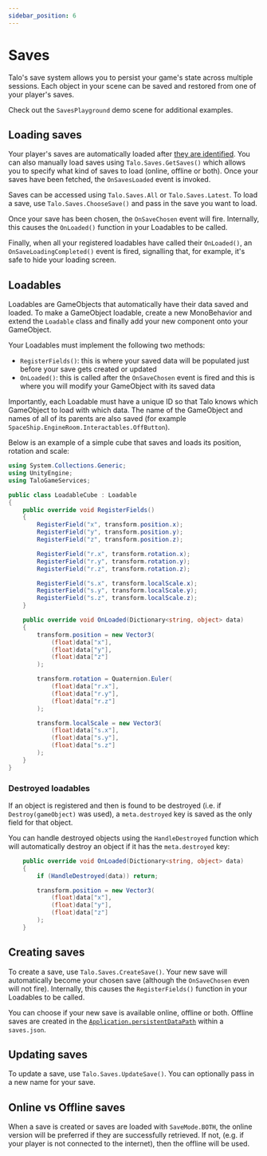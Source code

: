 ```yaml
---
sidebar_position: 6
---
```


# Saves

Talo's save system allows you to persist your game's state across multiple sessions. Each object in your scene can be saved and restored from one of your player's saves.

Check out the `SavesPlayground` demo scene for additional examples.

## Loading saves

Your player's saves are automatically loaded after [they are identified](/docs/unity/identifying). You can also manually load saves using `Talo.Saves.GetSaves()` which allows you to specify what kind of saves to load (online, offline or both). Once your saves have been fetched, the `OnSavesLoaded` event is invoked.

Saves can be accessed using `Talo.Saves.All` or `Talo.Saves.Latest`. To load a save, use `Talo.Saves.ChooseSave()` and pass in the save you want to load.

Once your save has been chosen, the `OnSaveChosen` event will fire. Internally, this causes the `OnLoaded()` function in your Loadables to be called.

Finally, when all your registered loadables have called their `OnLoaded()`, an `OnSaveLoadingCompleted()` event is fired, signalling that, for example, it's safe to hide your loading screen.

## Loadables

Loadables are GameObjects that automatically have their data saved and loaded. To make a GameObject loadable, create a new MonoBehavior and extend the `Loadable` class and finally add your new component onto your GameObject.

Your Loadables must implement the following two methods:
- `RegisterFields()`: this is where your saved data will be populated just before your save gets created or updated
- `OnLoaded()`: this is called after the `OnSaveChosen` event is fired and this is where you will modify your GameObject with its saved data

Importantly, each Loadable must have a unique ID so that Talo knows which GameObject to load with which data. The name of the GameObject and names of all of its parents are also saved (for example `SpaceShip.EngineRoom.Interactables.OffButton`).

Below is an example of a simple cube that saves and loads its position, rotation and scale:

```c# title="LoadableCube.cs"
using System.Collections.Generic;
using UnityEngine;
using TaloGameServices;

public class LoadableCube : Loadable
{
    public override void RegisterFields()
    {
        RegisterField("x", transform.position.x);
        RegisterField("y", transform.position.y);
        RegisterField("z", transform.position.z);

        RegisterField("r.x", transform.rotation.x);
        RegisterField("r.y", transform.rotation.y);
        RegisterField("r.z", transform.rotation.z);

        RegisterField("s.x", transform.localScale.x);
        RegisterField("s.y", transform.localScale.y);
        RegisterField("s.z", transform.localScale.z);
    }

    public override void OnLoaded(Dictionary<string, object> data)
    {
        transform.position = new Vector3(
            (float)data["x"],
            (float)data["y"],
            (float)data["z"]
        );

        transform.rotation = Quaternion.Euler(
            (float)data["r.x"],
            (float)data["r.y"],
            (float)data["r.z"]
        );

        transform.localScale = new Vector3(
            (float)data["s.x"],
            (float)data["s.y"],
            (float)data["s.z"]
        );
    }
}
```

### Destroyed loadables

If an object is registered and then is found to be destroyed (i.e. if `Destroy(gameObject)` was used), a `meta.destroyed` key is saved as the only field for that object.

You can handle destroyed objects using the `HandleDestroyed` function which will automatically destroy an object if it has the `meta.destroyed` key:

```c#
    public override void OnLoaded(Dictionary<string, object> data)
    {
        if (HandleDestroyed(data)) return;

        transform.position = new Vector3(
            (float)data["x"],
            (float)data["y"],
            (float)data["z"]
        );
    }
```

## Creating saves

To create a save, use `Talo.Saves.CreateSave()`. Your new save will automatically become your chosen save (although the `OnSaveChosen` even will not fire). Internally, this causes the `RegisterFields()` function in your Loadables to be called.

You can choose if your new save is available online, offline or both. Offline saves are created in the [`Application.persistentDataPath`](https://docs.unity3d.com/ScriptReference/Application-persistentDataPath.html) within a `saves.json`.

## Updating saves

To update a save, use `Talo.Saves.UpdateSave()`. You can optionally pass in a new name for your save.

## Online vs Offline saves

When a save is created or saves are loaded with `SaveMode.BOTH`, the online version will be preferred if they are successfully retrieved. If not, (e.g. if your player is not connected to the internet), then the offline will be used.
